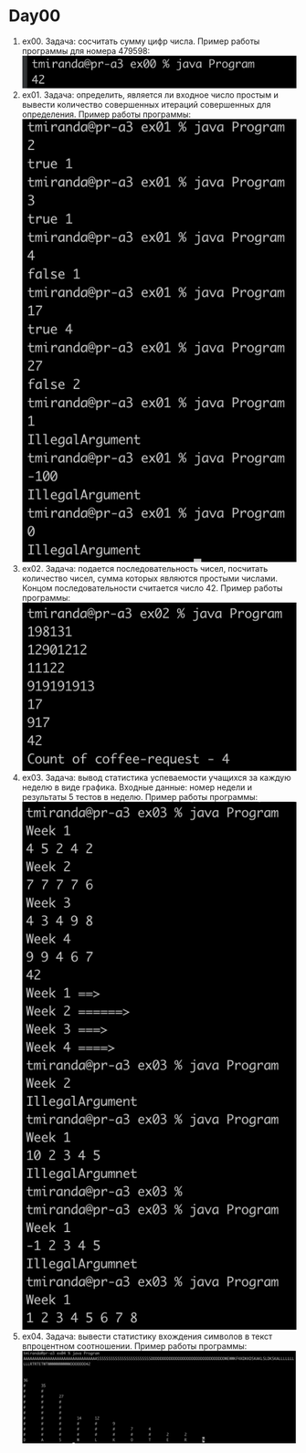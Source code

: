 # Day00
1. ex00. Задача: сосчитать сумму цифр числа.
   Пример работы программы для номера 479598:
![Пример ex00](examples/ex00.png)
2. ex01. Задача: определить, является ли входное число простым и вывести количество совершенных итераций совершенных для определения.
   Пример работы программы: 
   ![Пример ex01](examples/ex01.png)
3. ex02. Задача: подается последовательность чисел, посчитать количество чисел, сумма которых являются простыми числами. Концом последовательности считается число 42.
   Пример работы программы:
![Пример ex02](examples/ex02.png)
4. ex03. Задача: вывод статистика успеваемости учащихся за каждую неделю в виде графика. Входные данные: номер недели и результаты 5 тестов в неделю.
Пример работы программы:
![Пример ex03](examples/ex03.png)
5. ex04. Задача: вывести статистику вхождения символов в текст впроцентном соотношении.
Пример работы программы:
![Пример ex04](examples/ex04.png)
